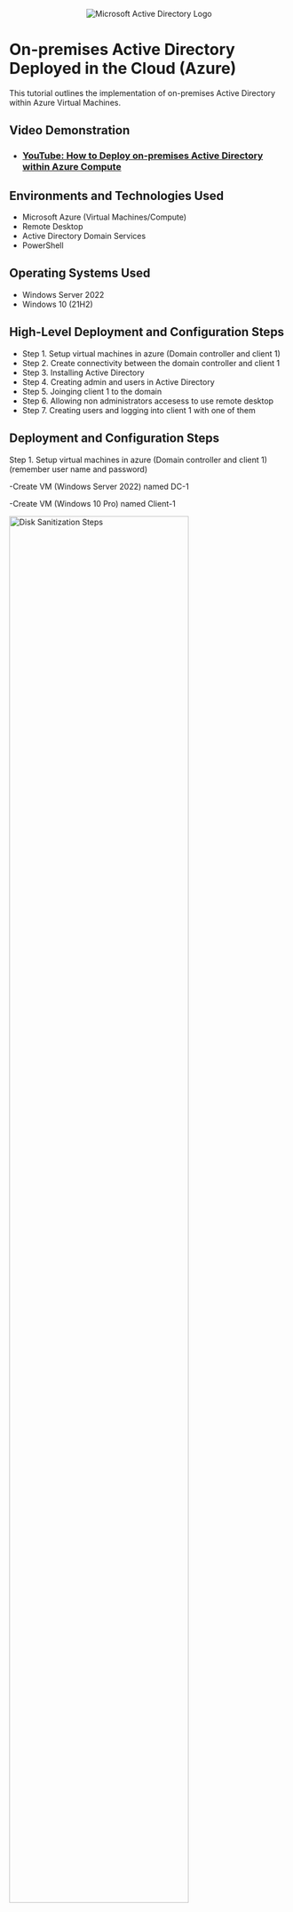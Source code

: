 <p align="center">
<img src="https://i.imgur.com/pU5A58S.png" alt="Microsoft Active Directory Logo"/>
</p>

<h1>On-premises Active Directory Deployed in the Cloud (Azure)</h1>
This tutorial outlines the implementation of on-premises Active Directory within Azure Virtual Machines.<br />


<h2>Video Demonstration</h2>

- ### [YouTube: How to Deploy on-premises Active Directory within Azure Compute](https://www.youtube.com)

<h2>Environments and Technologies Used</h2>

- Microsoft Azure (Virtual Machines/Compute)
- Remote Desktop
- Active Directory Domain Services
- PowerShell

<h2>Operating Systems Used </h2>

- Windows Server 2022
- Windows 10 (21H2)

<h2>High-Level Deployment and Configuration Steps</h2>

- Step 1. Setup virtual machines in azure (Domain controller and client 1)
- Step 2. Create connectivity between the domain controller and client 1 
- Step 3. Installing Active Directory 
- Step 4. Creating admin and users in Active Directory
- Step 5. Joinging client 1 to the domain
- Step 6. Allowing non administrators accesess to use remote desktop
- Step 7. Creating users and logging into client 1 with one of them  

<h2>Deployment and Configuration Steps</h2>

Step 1. Setup virtual machines in azure (Domain controller and client 1) (remember user name and password)
  
  -Create VM (Windows Server 2022) named DC-1 
  
  -Create VM (Windows 10 Pro) named Client-1 
<p><img src="https://i.imgur.com/Wdp177A.png" height="80%" width="80%" alt="Disk Sanitization Steps"/>



-Change DC-1 NIC private address from dynamic to static

<p><img src="https://i.imgur.com/68rMBQQ.png" height="80%" width="80%" alt="Disk Sanitization Steps"/>

-Make sure DC-1 and Client-1 are in the same virtual network
<p><img src="https://i.imgur.com/tNG5Lam.png" height="80%" width="80%" alt="Disk Sanitization Steps"/>
<p><img src="https://i.imgur.com/LZPeYfc.png" height="80%" width="80%" alt="Disk Sanitization Steps"/>
    
Step 2. Create connectivity between the domain controller (DC-1) and client 1
 <p></p> 
 
  
-Log into DC-1 with remote desktop 

-In remote desktop enable ICMPv4 in the windows firewall.

<p><img src="https://i.imgur.com/VW8iKzP.png" height="80%" width="80%" alt="Disk Sanitization Steps"/>
<p><img src="https://i.imgur.com/6cuKDRO.png" height="80%" width="80%" alt="Disk Sanitization Steps"/>

-Log into Client-1 with remote desktop

-While logged into Client-1 ensure connectivity with DC-1 by pinging DC-1 private address
<p><img src="https://i.imgur.com/ZeYNLn3.png" height="80%" width="80%" alt="Disk Sanitization Steps"/>
<p><img src="https://i.imgur.com/qeiQTKd.png" height="80%" width="80%" alt="Disk Sanitization Steps"/>
<p>
  
</p>
 
 
 Step 3. Installing Active Directory<p>
   
 
 
  <p>
  -Using DC-1 remote desktop install Active Directory Domain Services using server manager
    <p><img src="https://i.imgur.com/pFckTNa.png" height="80%" width="80%" alt="Disk Sanitization Steps"/>
    
    
  -Create a new forest www. (can be anything) .com and promte DC-1 into a Domain Controller (remember what you name it)
  <p><img src="https://i.imgur.com/idN2zMp.png" height="80%" width="80%" alt="Disk Sanitization Steps"/>

  -Restart DC-1
   <p><img src="https://i.imgur.com/z6H8FYp.png" height="80%" width="80%" alt="Disk Sanitization Steps"/>

  -Log back into DC-1 as user thedomain.com\labuser
  <p><img src="https://i.imgur.com/xJNcPW9.png" height="80%" width="80%" alt="Disk Sanitization Steps"/>

  Step 4. Creating admin and users in Active Directory

  -In Active Directory Users and Computers create an Organizational Unit called “_EMPLOYEES”<p>

  
  -Create a new organizational unit named "ADMINS"
  <p><img src="https://i.imgur.com/aOXMuRh.png" height="80%" width="80%" alt="Disk Sanitization Steps"/><
                                                                                                          
                                                                                                          
  </p>
  -Create a new user named Jane Doe(can be any name)<P>
  <p><img src="https://i.imgur.com/VlKqFwk.png" height="80%" width="80%" alt="Disk Sanitization Steps"/><
  <p><img src="https://i.imgur.com/3BoaHnQ.png" height="80%" width="80%" alt="Disk Sanitization Steps"/><



  -Move or drag Jane Doe to admins orginizational group
  <p><img src="https://i.imgur.com/uMLogdQ.png" height="80%" width="80%" alt="Disk Sanitization Steps"/><<p>

-Right click Jane Doe and go into Properties and in the members of tab add Jane Doe to Domain Admins
  <p><img src="https://i.imgur.com/5jsClqs.png" height="80%" width="80%" alt="Disk Sanitization Steps"/><<p>

  -Log out of DC-1 and log back in as thedomain.com\jane-admin  (use Jane Doe password)<p>



  


  Step 5. Joinging client 1 to the domain

 -In azure go to Client-1 and set the DNS settings to DC-1 private address then restart Client-1
  <p><img src="https://i.imgur.com/8RnXYZl.png" height="80%" width="80%" alt="Disk Sanitization Steps"/><<p>

  -Log into Client-1 and join Client-1 to the domain.
  
  -In Client-1 remote desktop go to system and rename this PC Advanced
  <p><img src="https://i.imgur.com/VCxA0NS.png" height="80%" width="80%" alt="Disk Sanitization Steps"/><<p>

    -Log into DC-1 (Domain Controller) and verify Client-1 shows up in Active Directory Users and Computers in the computers container
  <p><img src="https://i.imgur.com/zxYvfc6.png" height="80%" width="80%" alt="Disk Sanitization Steps"/><<p>


    Step 6. Allowing non administrators accesess to use remote desktop

    -Log into Client-1 as thedomain.com\jane-admin and open system properties.
  <p><img src="https://i.imgur.com/kZoNtbc.png" height="80%" width="80%" alt="Disk Sanitization Steps"/><<p>
  <p><img src="https://i.imgur.com/F37C4ak.png" height="80%" width="80%" alt="Disk Sanitization Steps"/><<p>


    
    -Click "Remote Desktop", And under "User Accounts" select users that can remotely accses this computer add "Domain Users" 
  <p><img src="https://i.imgur.com/F37C4ak.png" height="80%" width="80%" alt="Disk Sanitization Steps"/><<p>
  <p><img src="https://i.imgur.com/s45C6L7.png" height="80%" width="80%" alt="Disk Sanitization Steps"/><<p>

  -You can now log into Client-1 as a normal, non-administrative user now

  Step 7. Creating users and logging into client 1 with one of them  

  -Log into DC-1 as jane-admin
  
  -Open PowerShell_ise as an administrator
  <p><img src="https://i.imgur.com/RGCGgjT.png" height="80%" width="80%" alt="Disk Sanitization Steps"/><<p>

  -Create a new file and paste the provided script file below.
  https://github.com/joshmadakor1/AD_PS/blob/master/Generate-Names-Create-Users.ps1

  <p><img src="https://i.imgur.com/906rbzV.png" height="80%" width="80%" alt="Disk Sanitization Steps"/><<p>


  









  </P>




    
<br />

<p>
<img src="https://i.imgur.com/DJmEXEB.png" height="80%" width="80%" alt="Disk Sanitization Steps"/>
</p>
<p>
Lorem ipsum dolor sit amet, consectetur adipiscing elit, sed do eiusmod tempor incididunt ut labore et dolore magna aliqua. Ut enim ad minim veniam, quis nostrud exercitation ullamco laboris nisi ut aliquip ex ea commodo consequat. Duis aute irure dolor in reprehenderit in voluptate velit esse cillum dolore eu fugiat nulla pariatur.
</p>
<br />
